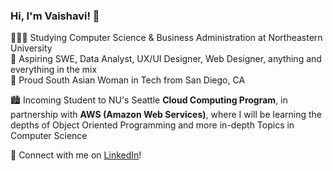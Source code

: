 ### Hi, I'm Vaishavi! 🍵

👩🏾‍💻 Studying Computer Science & Business Administration at Northeastern University </br>
💭 Aspiring SWE, Data Analyst, UX/UI Designer, Web Designer, anything and everything in the mix </br>
📍 Proud South Asian Woman in Tech from San Diego, CA </br>

🏙️ Incoming Student to NU's Seattle **Cloud Computing Program**, in partnership with **AWS (Amazon Web Services)**, where I will be learning the depths of Object Oriented Programming and more in-depth Topics in Computer Science </br>

🔗 Connect with me on [LinkedIn](https://www.linkedin.com/in/vaishavi-jayashankar-718624209/)!

